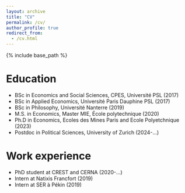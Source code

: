 ```yaml
---
layout: archive
title: "CV"
permalink: /cv/
author_profile: true
redirect_from:
  - /cv.html
---
```


{% include base_path %}

Education
======

  
* BSc in Economics and Social Sciences, CPES, Université PSL (2017)
* BSc in Applied Economics, Université Paris Dauphine PSL (2017)
* BSc in Philosophy, Université Nanterre (2019)
* M.S. in Economics, Master MIE, École polytechnique (2020)
* Ph.D in Economics, Ecoles des Mines Paris and Ecole Polyetchnique (2023)
* Postdoc in Political Sciences, University of Zurich (2024-...)


Work experience
======
* PhD student at CREST and CERNA (2020-...)
* Intern at Natixis Francfort (2019)
* Intern at SER à Pékin (2019)
